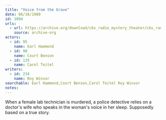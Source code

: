 ```yaml
---
title: "Voice from the Grave"
date: 06/16/1980
id: 1094
urls: 
  - url: https://archive.org/download/cbs_radio_mystery_theater/cbs_radio_mystery_theater-1051-1100.zip/cbs_radio_mystery_theater-1051-1100%2Fcbsrmt_1094_voice_from_the_grave.mp3
    source: archive-org
actors:  
  - id: 95
    name: Earl Hammond  
  - id: 90
    name: Court Benson  
  - id: 135
    name: Carol Teitel
writers:  
  - id: 234
    name: Roy Winsor
searchable: Earl Hammond,Court Benson,Carol Teitel Roy Winsor
notes:  
---
```

When a female lab technician is murdered, a police detective relies on a doctor's wife who speaks in the woman's voice in her sleep. Supposedly based on a true story.
